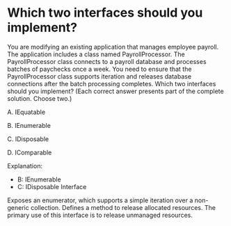 ﻿# Which two interfaces should you implement?

You are modifying an existing application that manages employee payroll. The application
includes a class named PayrollProcessor. The PayrollProcessor class connects to a payroll
database and processes batches of paychecks once a week.
You need to ensure that the PayrollProcessor class supports iteration and releases
database connections after the batch processing completes.
Which two interfaces should you implement? (Each correct answer presents part of the
complete solution. Choose two.)

A.
IEquatable

B.
IEnumerable

C.
IDisposable

D.
IComparable

Explanation:
* B: IEnumerable
* C: IDisposable Interface

Exposes an enumerator, which supports a simple iteration over a non-generic collection.
Defines a method to release allocated resources.
The primary use of this interface is to release unmanaged resources.